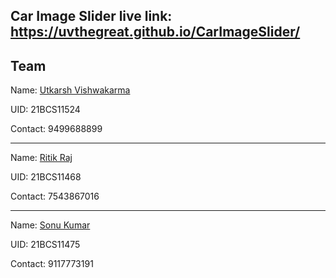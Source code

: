 ## Car Image Slider live link: https://uvthegreat.github.io/CarImageSlider/

## Team

Name: [Utkarsh Vishwakarma](https://github.com/uvthegreat)

UID: 21BCS11524

Contact: 9499688899

--------------------------------

Name: [Ritik Raj](https://github.com/ritik48)

UID: 21BCS11468

Contact: 7543867016

--------------------------------

Name: [Sonu Kumar](https://github.com/ikrsonu)

UID: 21BCS11475

Contact: 9117773191
